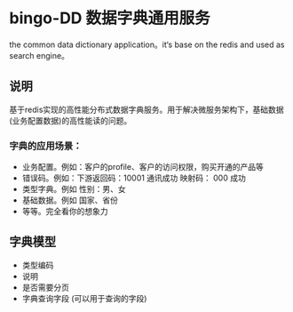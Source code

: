 # bingo-DD 数据字典通用服务
the common data dictionary application。it‘s base on the redis and used as search engine。 
## 说明
基于redis实现的高性能分布式数据字典服务。用于解决微服务架构下，基础数据(业务配置数据)的高性能读的问题。
### 字典的应用场景：
* 业务配置。例如：客户的profile、客户的访问权限，购买开通的产品等
* 错误码。例如：下游返回码：10001 通讯成功 映射码： 000 成功
* 类型字典。例如 性别：男、女
* 基础数据。例如 国家、省份 
* 等等。完全看你的想象力

## 字典模型
* 类型编码
* 说明
* 是否需要分页
* 字典查询字段 (可以用于查询的字段)
